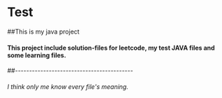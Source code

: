 # Test

##This is my java project
#### This project include solution-files for leetcode, my test JAVA files and some learning files.
##------------------------------------------
###### I think only me know every file's meaning.
